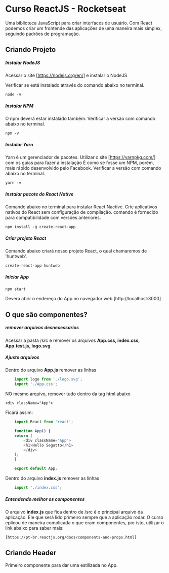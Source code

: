 # Curso ReactJS - Rocketseat
Uma biblioteca JavaScript para criar interfaces de usuário. 
Com React podemos criar um frontende das aplicações de uma maneira mais simplex, seguindo padrões de programação.


## Criando Projeto

##### Instalar NodeJS
Acessar o site [https://nodejs.org/en/] e instalar o NodeJS

Verificar se está instalado através do comando abaixo no terminal.

    node -v

##### Instalar NPM
O npm deverá estar instalado também.
Verificar a versão com comando abaixo no terminal.

    npm -v

##### Instalar Yarn
Yarn é um gerenciador de pacotes. Utilizar o site [https://yarnpkg.com/] com os guias para fazer a instalação
É como se fosse um NPM, porém, mais rápido desenvolvido pelo Facebook.
Verificar a versão com comando abaixo no terminal.

    yarn -v

##### Instalar pacote do React Native
Comando abaixo no terminal para instalar React Nactive. Crie aplicativos nativos do React sem configuração de compilação.
comando é fornecido para compatibilidade com versões anteriores.

    npm install -g create-react-app

##### Criar projeto React
Comando abaixo criará nosso projeto React, o qual chamaremos de 'huntweb'.

    create-react-app huntweb

##### Iniciar App

    npm start

Deverá abrir o endereço do App no navegador web [http://localhost:3000]

## O que são componentes? 

##### remover arquivos desnecessarios
Acessar a pasta /src e remover os arquivos **App.css, index.css, App.test.js, logo.svg**

##### Ajuste arquivos
Dentro do arquivo **App.js** remover as linhas 

```js
    import logo from './logo.svg';
    import './App.css';
```
NO mesmo arquivo, remover tudo dentro da tag html abaixo
    
    <div className="App">

Ficará assim: 

```js
    import React from 'react';

    function App() {
    return (
        <div className="App">
        <h1>Hello Segatto</h1>
        </div>
    );
    }

    export default App;

```

Dentro do arquivo **index.js** remover as linhas 

```js
    import './index.css';
```
##### Entendendo melhor os componentes
O arquivo **index.js** que fica dentro de /src é o principal arquivo da aplicação.
Ele que será lido primeiro sempre que a aplicação rodar.
O curso eplicou de maneira complicada o que eram componentes, por isto, utilizar o link abaixo para saber mais:

    [https://pt-br.reactjs.org/docs/components-and-props.html]

## Criando Header
Primeiro componente para dar uma estilizada no App.


